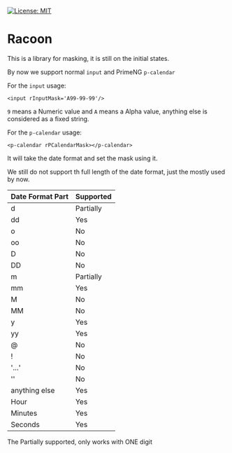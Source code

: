 [![License: MIT](https://img.shields.io/badge/License-MIT-yellow.svg)](https://opensource.org/licenses/MIT)
# Racoon

This is a library for masking, it is still on the initial states.

By now we support normal `input` and PrimeNG `p-calendar`


For the `input` usage:

`<input rInputMask='A99-99-99'/>`

`9` means a Numeric value and `A` means a Alpha value, anything else is considered as a fixed string.


For the `p-calendar` usage:

`<p-calendar rPCalendarMask></p-calendar>`

It will take the date format and set the mask using it.

We still do not support th full length of the date format, just the mostly used by now.

| Date Format Part | Supported |
| :--------------- | :-------- | 
|d                 | Partially |
|dd                | Yes       |
|o                 | No        |
|oo                | No        |
|D                 | No        |
|DD                | No        |
|m                 | Partially |
|mm                | Yes       |
|M                 | No        |
|MM                | No        |
|y                 | Yes       |
|yy                | Yes       |
|@                 | No        |
|!                 | No        |
|'...'             | No        |
|''                | No        |
|anything else     | Yes       | 
|Hour              | Yes       |
|Minutes           | Yes       |
|Seconds           | Yes       |

The Partially supported, only works with ONE digit
